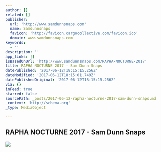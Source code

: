 ```yaml
---
author: []
related: []
publisher:
  url: 'http://www.samdunnsnaps.com'
  name: Samdunnsnaps
  favicon: 'http://favicon.cargocollective.com/favicon.ico'
  domain: www.samdunnsnaps.com
keywords:
  - ''
description: ''
app_links: []
isBasedOnUrl: 'http://www.samdunnsnaps.com/RAPHA-NOCTURNE-2017'
title: RAPHA NOCTURNE 2017 - Sam Dunn Snaps
datePublished: '2017-06-12T18:15:15.256Z'
dateModified: '2017-06-12T18:15:01.749Z'
datePublishedOriginal: '2017-06-12T18:15:15.256Z'
via: {}
inFeed: true
starred: false
sourcePath: _posts/2017-06-12-rapha-nocturne-2017-sam-dunn-snaps.md
_context: 'http://schema.org'
_type: MediaObject

---
```

<article style=""><h1>RAPHA NOCTURNE 2017 - Sam Dunn Snaps</h1><img src="http://payload531.cargocollective.com/1/8/286893/12922250/prt_300x200_1497263846_2x.jpg" /></article>